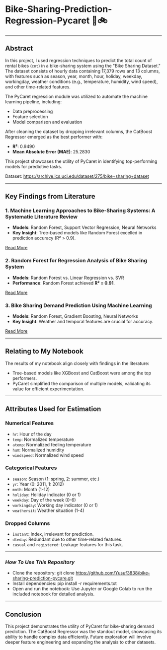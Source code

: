 # Bike-Sharing-Prediction-Regression-Pycaret 👋🚲

---
## Abstract
In this project, I used regression techniques to predict the total count of rental bikes (`cnt`) in a bike-sharing system using the "Bike Sharing Dataset." The dataset consists of hourly data containing 17,379 rows and 13 columns, with features such as season, year, month, hour, holiday, weekday, workingday, weather conditions (e.g., temperature, humidity, wind speed), and other time-related features. 

The PyCaret regression module was utilized to automate the machine learning pipeline, including:
- Data preprocessing
- Feature selection
- Model comparison and evaluation

After cleaning the dataset by dropping irrelevant columns, the CatBoost Regressor emerged as the best performer with:
- **R²**: 0.9490
- **Mean Absolute Error (MAE)**: 25.2830

This project showcases the utility of PyCaret in identifying top-performing models for predictive tasks.

Dataset: https://archive.ics.uci.edu/dataset/275/bike+sharing+dataset

---

## Key Findings from Literature
### 1. Machine Learning Approaches to Bike-Sharing Systems: A Systematic Literature Review
- **Models**: Random Forest, Support Vector Regression, Neural Networks
- **Key Insight**: Tree-based models like Random Forest excelled in prediction accuracy (R² > 0.9).

[Read More](https://www.researchgate.net/publication/348974351_Machine_Learning_Approaches_to_Bike-Sharing_Systems_A_Systematic_Literature_Review)

### 2. Random Forest for Regression Analysis of Bike Sharing System
- **Models**: Random Forest vs. Linear Regression vs. SVR
- **Performance**: Random Forest achieved **R² = 0.91**.

[Read More](https://www.researchgate.net/publication/339535558_Season_wise_bike_sharing_demand_analysis_using_random_forest_algorithm)

### 3. Bike Sharing Demand Prediction Using Machine Learning
- **Models**: Random Forest, Gradient Boosting, Neural Networks
- **Key Insight**: Weather and temporal features are crucial for accuracy.

[Read More](https://www.researchgate.net/publication/377641378_Using_machine_learning_for_bike_sharing_demand_prediction)

---

## Relating to My Notebook
The results of my notebook align closely with findings in the literature:
- Tree-based models like XGBoost and CatBoost were among the top performers.
- PyCaret simplified the comparison of multiple models, validating its value for efficient experimentation.

---

## Attributes Used for Estimation
### **Numerical Features**
- `hr`: Hour of the day
- `temp`: Normalized temperature
- `atemp`: Normalized feeling temperature
- `hum`: Normalized humidity
- `windspeed`: Normalized wind speed

### **Categorical Features**
- `season`: Season (1: spring, 2: summer, etc.)
- `yr`: Year (0: 2011, 1: 2012)
- `mnth`: Month (1-12)
- `holiday`: Holiday indicator (0 or 1)
- `weekday`: Day of the week (0-6)
- `workingday`: Working day indicator (0 or 1)
- `weathersit`: Weather situation (1-4)

### **Dropped Columns**
- `instant`: Index, irrelevant for prediction.
- `dteday`: Redundant due to other time-related features.
- `casual` and `registered`: Leakage features for this task.

---
### ***How To Use This Repository***
- Clone the repository: git clone https://github.com/Yusuf3838/bike-sharing-prediction-pycare.git
- Install dependencies: pip install -r requirements.txt
- Open and run the notebook: Use Jupyter or Google Colab to run the included notebook for detailed analysis.
---

## Conclusion
This project demonstrates the utility of PyCaret for bike-sharing demand prediction. The CatBoost Regressor was the standout model, showcasing its ability to handle complex data efficiently. Future exploration will involve deeper feature engineering and expanding the analysis to other datasets.




